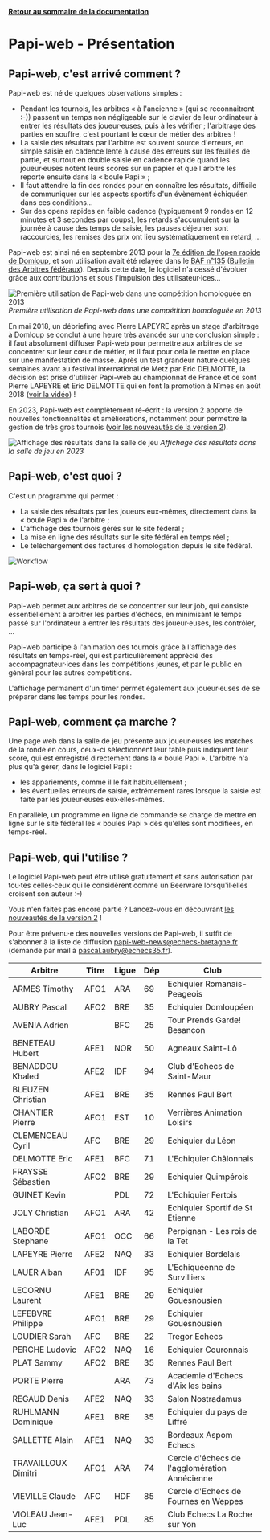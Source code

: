 **[Retour au sommaire de la documentation](../README.md)**

# Papi-web - Présentation

## Papi-web, c'est arrivé comment ?

Papi-web est né de quelques observations simples : 

- Pendant les tournois, les arbitres « à l'ancienne » (qui se reconnaitront :-)) passent un temps non négligeable sur le clavier de leur ordinateur à entrer les résultats des joueur·euses, puis à les vérifier ; l'arbitrage des parties en souffre, c'est pourtant le cœur de métier des arbitres !
- La saisie des résultats par l'arbitre est souvent source d'erreurs, en simple saisie en cadence lente à cause des erreurs sur les feuilles de partie, et surtout en double saisie en cadence rapide quand les joueur·euses notent leurs scores sur un papier et que l'arbitre les reporte ensuite dans la « boule Papi » ;
- Il faut attendre la fin des rondes pour en connaître les résultats, difficile de communiquer sur les aspects sportifs d'un évènement échiquéen dans ces conditions...
- Sur des opens rapides en faible cadence (typiquement 9 rondes en 12 minutes et 3 secondes par coups), les retards s'accumulent sur la journée à cause des temps de saisie, les pauses déjeuner sont raccourcies, les remises des prix ont lieu systématiquement en retard, ...

Papi-web est ainsi né en septembre 2013 pour la [7e édition de l'open rapide de Domloup](http://domloup.echecs35.fr/node/1561), et son utilisation avait été relayée dans le [BAF n°135](http://www.echecs.asso.fr/Arbitrage/Baf135.pdf) ([Bulletin des Arbitres fédéraux](http://www.echecs.asso.fr/Default.aspx?Cat=5)). Depuis cette date, le logiciel n'a cessé d'évoluer grâce aux contributions et sous l'impulsion des utilisateur·ices...

![Première utilisation de Papi-web dans une compétition homologuée en 2013](images/saisie-2013.jpg)
_Première utilisation de Papi-web dans une compétition homologuée en 2013_

En mai 2018, un débriefing avec Pierre LAPEYRE après un stage d'arbitrage à Domloup se conclut à une heure très avancée sur une conclusion simple : il faut absolument diffuser Papi-web pour permettre aux arbitres de se concentrer sur leur cœur de métier, et il faut pour cela le mettre en place sur une manifestation de masse. Après un test grandeur nature quelques semaines avant au festival international de Metz par Eric DELMOTTE, la décision est prise d'utiliser Papi-web au championnat de France et ce sont Pierre LAPEYRE et Eric DELMOTTE qui en font la promotion à Nîmes en août 2018 ([voir la vidéo](https://www.youtube.com/watch?v=u2arqnRH9SA)) !

En 2023, Papi-web est complètement ré-écrit : la version 2 apporte de nouvelles fonctionnalités et améliorations, notamment pour permettre la gestion de très gros tournois ([voir les nouveautés de la version 2](02-v2-news.md)).

![Affichage des résultats dans la salle de jeu](images/affichage-2023.jpg)
_Affichage des résultats dans la salle de jeu en 2023_

## Papi-web, c'est quoi ?

C'est un programme qui permet :
- La saisie des résultats par les joueurs eux-mêmes, directement dans la « boule Papi » de l'arbitre ;
- L'affichage des tournois gérés sur le site fédéral ;
- La mise en ligne des résultats sur le site fédéral en temps réel ;
- Le téléchargement des factures d'homologation depuis le site fédéral.

![Workflow](images/workflow.jpg)

## Papi-web, ça sert à quoi ?

Papi-web permet aux arbitres de se concentrer sur leur job, qui consiste essentiellement à arbitrer les parties d'échecs, en minimisant le temps passé sur l'ordinateur à entrer les résultats des joueur·euses, les contrôler, ...

Papi-web participe à l'animation des tournois grâce à l'affichage des résultats en temps-réel, qui est particulièrement apprécié des accompagnateur·ices dans les compétitions jeunes, et par le public en général pour les autres compétitions.

L'affichage permanent d'un timer permet également aux joueur·euses de se préparer dans les temps pour les rondes.

## Papi-web, comment ça marche ?

Une page web dans la salle de jeu présente aux joueur·euses les matches de la ronde en cours, ceux-ci sélectionnent leur table puis indiquent leur score, qui est enregistré directement dans la « boule Papi ». L'arbitre n'a plus qu'à gérer, dans le logiciel Papi :

- les appariements, comme il le fait habituellement ;
- les éventuelles erreurs de saisie, extrêmement rares lorsque la saisie est faite par les joueur·euses eux·elles-mêmes.

En parallèle, un programme en ligne de commande se charge de mettre en ligne sur le site fédéral les « boules Papi » dès qu'elles sont modifiées, en temps-réel.

## Papi-web, qui l'utilise ?

Le logiciel Papi-web peut être utilisé gratuitement et sans autorisation par tou·tes celles·ceux qui le considèrent comme un Beerware lorsqu'il·elles croisent son auteur :-)

Vous n'en faites pas encore partie ? Lancez-vous en découvrant [les nouveautés de la version 2](02-v2-news.md) !

Pour être prévenu·e des nouvelles versions de Papi-web, il suffit de s'abonner à la liste de diffusion papi-web-news@echecs-bretagne.fr (demande par mail à pascal.aubry@echecs35.fr).

| Arbitre             | Titre | Ligue | Dép | Club                                          |
|---------------------|-------|-------|-----|-----------------------------------------------|
| ARMES Timothy       | AFO1  | ARA   | 69  | Echiquier Romanais-Peageois                   |
| AUBRY Pascal        | AFO2  | BRE   | 35  | Echiquier Domloupéen                          |
| AVENIA Adrien       |       | BFC   | 25  | Tour Prends Garde! Besancon                   |
| BENETEAU Hubert     | AFE1  | NOR   | 50  | Agneaux Saint-Lô                              |
| BENADDOU Khaled     | AFE2  | IDF   | 94  | Club d'Echecs de Saint-Maur                   |
| BLEUZEN Christian   | AFE1  | BRE   | 35  | Rennes Paul Bert                              |
| CHANTIER Pierre     | AFO1  | EST   | 10  | Verrières Animation Loisirs                   |
| CLEMENCEAU Cyril    | AFC   | BRE   | 29  | Echiquier du Léon                             |
| DELMOTTE Eric       | AFE1  | BFC   | 71  | L'Echiquier Châlonnais                        |
| FRAYSSE Sébastien   | AFO2  | BRE   | 29  | Echiquier Quimpérois                          |
| GUINET Kevin        |       | PDL   | 72  | L'Echiquier Fertois                           |
| JOLY Christian      | AFO1  | ARA   | 42  | Echiquier Sportif de St Etienne               |
| LABORDE Stephane    | AFO1  | OCC   | 66  | Perpignan - Les rois de la Tet                |
| LAPEYRE Pierre      | AFE2  | NAQ   | 33  | Echiquier Bordelais                           |
| LAUER Alban         | AF01  | IDF   | 95  | L'Echiquéenne de Survilliers                  |
| LECORNU Laurent     | AFE1  | BRE   | 29  | Echiquier Gouesnousien                        |
| LEFEBVRE Philippe   | AFO1  | BRE   | 29  | Echiquier Gouesnousien                        |
| LOUDIER Sarah       | AFC   | BRE   | 22  | Tregor Echecs                                 |
| PERCHE Ludovic      | AFO2  | NAQ   | 16  | Echiquier Couronnais                          |
| PLAT Sammy          | AFO2  | BRE   | 35  | Rennes Paul Bert                              |
| PORTE Pierre        |       | ARA   | 73  | Academie d'Echecs d'Aix les bains             |
| REGAUD Denis        | AFE2  | NAQ   | 33  | Salon Nostradamus                             |
| RUHLMANN Dominique  | AFE1  | BRE   | 35  | Echiquier du pays de Liffré                   |
| SALLETTE Alain      | AFE1  | NAQ   | 33  | Bordeaux Aspom Echecs                         |
| TRAVAILLOUX Dimitri | AFO1  | ARA   | 74  | Cercle d'échecs de l'agglomération Annécienne |
| VIEVILLE Claude     | AFC   | HDF   | 85  | Cercle d'Echecs de Fournes en Weppes          |
| VIOLEAU Jean-Luc    | AFE1  | PDL   | 85  | Club Echecs La Roche sur Yon                  |
